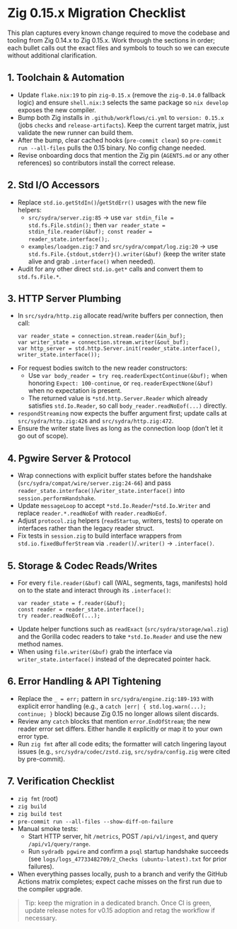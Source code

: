 # Zig 0.15.x Migration Checklist

This plan captures every known change required to move the codebase and tooling from Zig 0.14.x to Zig 0.15.x. Work through the sections in order; each bullet calls out the exact files and symbols to touch so we can execute without additional clarification.

## 1. Toolchain & Automation
- Update `flake.nix:19` to pin `zig-0.15.x` (remove the `zig-0.14.0` fallback logic) and ensure `shell.nix:3` selects the same package so `nix develop` exposes the new compiler.
- Bump both Zig installs in `.github/workflows/ci.yml` to `version: 0.15.x` (jobs `checks` and `release-artifacts`). Keep the current target matrix, just validate the new runner can build them.
- After the bump, clear cached hooks (`pre-commit clean`) so `pre-commit run --all-files` pulls the 0.15 binary. No config change needed.
- Revise onboarding docs that mention the Zig pin (`AGENTS.md` or any other references) so contributors install the correct release.

## 2. Std I/O Accessors
- Replace `std.io.getStdIn()`/`getStdErr()` usages with the new file helpers:
  - `src/sydra/server.zig:85` → use `var stdin_file = std.fs.File.stdin();` then `var reader_state = stdin_file.reader(&buf); const reader = reader_state.interface();`.
  - `examples/loadgen.zig:7` and `src/sydra/compat/log.zig:20` → use `std.fs.File.{stdout,stderr}().writer(&buf)` (keep the writer state alive and grab `.interface()` when needed).
- Audit for any other direct `std.io.get*` calls and convert them to `std.fs.File.*`.

## 3. HTTP Server Plumbing
- In `src/sydra/http.zig` allocate read/write buffers per connection, then call:
  ```zig
  var reader_state = connection.stream.reader(&in_buf);
  var writer_state = connection.stream.writer(&out_buf);
  var http_server = std.http.Server.init(reader_state.interface(), writer_state.interface());
  ```
- For request bodies switch to the new reader constructors:
  - Use `var body_reader = try req.readerExpectContinue(&buf);` when honoring `Expect: 100-continue`, or `req.readerExpectNone(&buf)` when no expectation is present.
  - The returned value is `*std.http.Server.Reader` which already satisfies `std.Io.Reader`, so call `body_reader.readNoEof(...)` directly.
- `respondStreaming` now expects the buffer argument first; update calls at `src/sydra/http.zig:426` and `src/sydra/http.zig:472`.
- Ensure the writer state lives as long as the connection loop (don’t let it go out of scope).

## 4. Pgwire Server & Protocol
- Wrap connections with explicit buffer states before the handshake (`src/sydra/compat/wire/server.zig:24-66`) and pass `reader_state.interface()`/`writer_state.interface()` into `session.performHandshake`.
- Update `messageLoop` to accept `*std.Io.Reader`/`*std.Io.Writer` and replace `reader.*.readNoEof` with `reader.readNoEof`.
- Adjust `protocol.zig` helpers (`readStartup`, writers, tests) to operate on interfaces rather than the legacy reader struct.
- Fix tests in `session.zig` to build interface wrappers from `std.io.fixedBufferStream` via `.reader()`/`.writer()` → `.interface()`.

## 5. Storage & Codec Reads/Writes
- For every `file.reader(&buf)` call (WAL, segments, tags, manifests) hold on to the state and interact through its `.interface()`:
  ```zig
  var reader_state = f.reader(&buf);
  const reader = reader_state.interface();
  try reader.readNoEof(...);
  ```
- Update helper functions such as `readExact` (`src/sydra/storage/wal.zig`) and the Gorilla codec readers to take `*std.Io.Reader` and use the new method names.
- When using `file.writer(&buf)` grab the interface via `writer_state.interface()` instead of the deprecated pointer hack.

## 6. Error Handling & API Tightening
- Replace the `_ = err;` pattern in `src/sydra/engine.zig:189-193` with explicit error handling (e.g., a `catch |err| { std.log.warn(...); continue; }` block) because Zig 0.15 no longer allows silent discards.
- Review any `catch` blocks that mention `error.EndOfStream`; the new reader error set differs. Either handle it explicitly or map it to your own error type.
- Run `zig fmt` after all code edits; the formatter will catch lingering layout issues (e.g., `src/sydra/codec/zstd.zig`, `src/sydra/config.zig` were cited by pre-commit).

## 7. Verification Checklist
- `zig fmt` (root)  
- `zig build`  
- `zig build test`  
- `pre-commit run --all-files --show-diff-on-failure`  
- Manual smoke tests:
  - Start HTTP server, hit `/metrics`, POST `/api/v1/ingest`, and query `/api/v1/query/range`.
  - Run `sydradb pgwire` and confirm a `psql` startup handshake succeeds (see `logs/logs_47733482709/2_Checks (ubuntu-latest).txt` for prior failures).
- When everything passes locally, push to a branch and verify the GitHub Actions matrix completes; expect cache misses on the first run due to the compiler upgrade.

> Tip: keep the migration in a dedicated branch. Once CI is green, update release notes for v0.15 adoption and retag the workflow if necessary.
